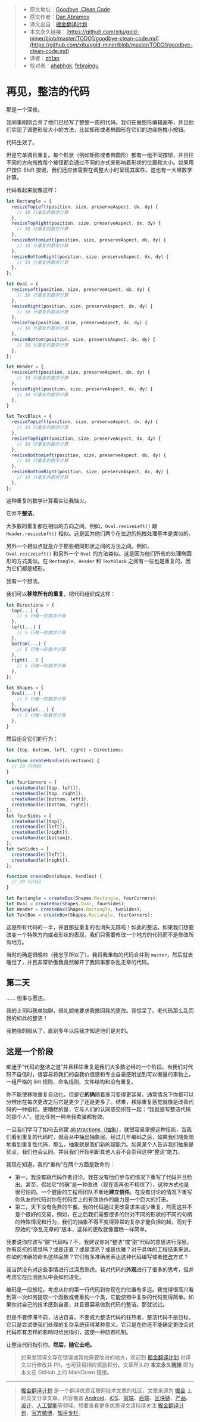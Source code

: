 > * 原文地址：[Goodbye, Clean Code](https://overreacted.io/goodbye-clean-code/)
> * 原文作者：[Dan Abramov](https://mobile.twitter.com/dan_abramov)
> * 译文出自：[掘金翻译计划](https://github.com/xitu/gold-miner)
> * 本文永久链接：[https://github.com/xitu/gold-miner/blob/master/TODO1/goodbye-clean-code.md](https://github.com/xitu/gold-miner/blob/master/TODO1/goodbye-clean-code.md)
> * 译者：[zh1an](https://github.com/zh1an)
> * 校对者：[ahabhgk](https://github.com/ahabhgk), [febrainqu](https://github.com/febrainqu)

# 再见，整洁的代码

那是一个深夜。

我同事刚刚合并了他们已经写了整整一周的代码。我们在做图形编辑画布，并且他们实现了调整形状大小的方法，比如矩形或者椭圆形在它们的边缘拖拽小按钮。

代码生效了。

但是它单调且重复。每个形状（例如矩形或者椭圆形）都有一组不同按钮，并且往不同的方向拖拽每个按钮都会通过不同的方式来影响着形状的位置和大小。如果用户按住 Shift 按键，我们还应该需要在调整大小时呈现其属性。这也有一大堆数学计算。

代码看起来就像这样：

```jsx
let Rectangle = {
  resizeTopLeft(position, size, preserveAspect, dx, dy) {
    // 10 行重复的数学计算
  },
  resizeTopRight(position, size, preserveAspect, dx, dy) {
    // 10 行重复的数学计算
  },
  resizeBottomLeft(position, size, preserveAspect, dx, dy) {
    // 10 行重复的数学计算
  },
  resizeBottomRight(position, size, preserveAspect, dx, dy) {
    // 10 行重复的数学计算
  },
};

let Oval = {
  resizeLeft(position, size, preserveAspect, dx, dy) {
    // 10 行重复的数学计算
  },
  resizeRight(position, size, preserveAspect, dx, dy) {
    // 10 行重复的数学计算
  },
  resizeTop(position, size, preserveAspect, dx, dy) {
    // 10 行重复的数学计算
  },
  resizeBottom(position, size, preserveAspect, dx, dy) {
    // 10 行重复的数学计算
  },
};

let Header = {
  resizeLeft(position, size, preserveAspect, dx, dy) {
    // 10 行重复的数学计算
  },
  resizeRight(position, size, preserveAspect, dx, dy) {
    // 10 行重复的数学计算
  },  
}

let TextBlock = {
  resizeTopLeft(position, size, preserveAspect, dx, dy) {
    // 10 行重复的数学计算
  },
  resizeTopRight(position, size, preserveAspect, dx, dy) {
    // 10 行重复的数学计算
  },
  resizeBottomLeft(position, size, preserveAspect, dx, dy) {
    // 10 行重复的数学计算
  },
  resizeBottomRight(position, size, preserveAspect, dx, dy) {
    // 10 行重复的数学计算
  },
};
```

这种重复的数学计算着实让我恼火。

它并不**整洁**。

大多数的重复都在相似的方向之间。例如，`Oval.resizeLeft()` 跟 `Header.resizeLeft()` 相似。这是因为他们两个在左边的拖拽处理基本是类似的。

另外一个相似点就是介于那些相同形状之间的方法之间。例如，`Oval.resizeLeft()` 和另外一个 `Oval` 的方法类似。这是因为他们所有的处理椭圆形的方式类似。在 `Rectangle`、`Header` 和 `TextBlock` 之间有一些也是重复的，因为它们都是矩形。

我有一个想法。

我们可以**移除所有的重复**，把代码组织成这样：

```jsx
let Directions = {
  top(...) {
    // 5 行唯一的数学计算
  },
  left(...) {
    // 5 行唯一的数学计算
  },
  bottom(...) {
    // 5 行唯一的数学计算
  },
  right(...) {
    // 5 行唯一的数学计算
  },
};

let Shapes = {
  Oval(...) {
    // 5 行唯一的数学计算
  },
  Rectangle(...) {
    // 5 行唯一的数学计算
  },
}
```

然后组合它们的行为：

```jsx
let {top, bottom, left, right} = Directions;

function createHandle(directions) {
  // 20 行代码
}

let fourCorners = [
  createHandle([top, left]),
  createHandle([top, right]),
  createHandle([bottom, left]),
  createHandle([bottom, right]),
];
let fourSides = [
  createHandle([top]),
  createHandle([left]),
  createHandle([right]),
  createHandle([bottom]),
];
let twoSides = [
  createHandle([left]),
  createHandle([right]),
];

function createBox(shape, handles) {
  // 20 行代码
}

let Rectangle = createBox(Shapes.Rectangle, fourCorners);
let Oval = createBox(Shapes.Oval, fourSides);
let Header = createBox(Shapes.Rectangle, twoSides);
let TextBox = createBox(Shapes.Rectangle, fourCorners);
```

这是所有代码的一半，并且那些重复的也消失无踪啦！如此的整洁。如果我们想要改变一个特殊方向或者形状的表现，我们只需要修改一个地方的代码而不是修改所有地方。

当时的确是很晚啦（我忘乎所以了）。我将我重构的代码合并到  `master`，然后就去睡觉了，并且非常骄傲我竟然解开了我同事那杂乱无章的代码。

## [](#the-next-morning)第二天

…… 但事与愿违。

我的上司叫我单独聊，很礼貌地要求我撤回我的更改。我惊呆了。老代码那么乱而我的如此的整洁！

我勉强的服从了，直到多年以后我才知道他们是对的。

## [](#its-a-phase)这是一个阶段

痴迷于“代码的整洁之道”并且移除重复是我们大多数必经的一个阶段。当我们对代码不自信时，很容易将我们的自我价值感和专业自豪感附加到可以衡量的事物上，一组严格的 lint 规则、命名规则、文件结构和没有重复。

你不能使移除重复自动化，但是它**的确**随着练习变得更容易。通常情况下你都可以分辨出在每次更改之后它是更少了还是更多了。结果，移除重复感觉就像是改善代码的一种指标。更糟糕的是，它与人们的认同感交织在一起：“我就是写整洁代码的那个人”。这比任何一种自我欺骗都有效。

一旦我们学习了如何去创建 [abstractions（抽象）](https://www.sandimetz.com/blog/2016/1/20/the-wrong-abstraction)，就很容易掌握这种技能，当我们看到重复的代码时，就会从中抽出抽象层。经过几年编码之后，如果我们随处随地看到重复性代码，那么，抽象就是我们新的超能力。如果某个人告诉我们抽象是优点，我们也会认同。并且我们开始判断其他人会不会崇拜这种“整洁”能力。

我现在知道，我的“重构”在两个方面是致命的：

* 第一，我没有跟代码作者讨论。我在没有他们参与的情况下重写了代码并且检出。甚至，假如它“的确”是一种改进（现在我再也不相信了），这种方式也是很可怕的。一个健康的工程师团队不断地**建立信任**。在没有讨论的情况下重写你队友的代码对你在代码库上的有效协作的能力是一个巨大的打击。
* 第二，天下没有免费的午餐。我的代码通过更改需求来减少重复，然而这并不是个很好的交易。例如，在之后我们需要很多的针对不同的形状的不同的句柄的特殊情况和行为，我们的抽象不得不变得异常的复杂才能负担的起，而对于原始的“杂乱无章的”版本，这样的更改就像蛋糕一样简单。

我要说你应该写“脏”代码吗？不，我建议你对“整洁”或“脏”代码的意思进行深思。你有反抗的感觉吗？或是正直？或是漂亮？或是优雅？对于具体的工程结果来说，你如何准确的命名这些品质？它们有多准确地表达这种代码编写或者[修改](/optimized-for-change/)方式？

我当然没有对这些事情进行过深思熟虑。我对代码的**外观**进行了很多的思考，但并考虑它在压测团队中会如何进化。

编码是一段旅程。考虑从你的第一行代码到你现在的位置有多远。我觉得很高兴看到第一次如何提取一个函数或者重构一个类，它能使错中复杂的代码变得简单。如果你对自己的技术感到自豪，并且很容易做到代码的整洁。那就试试。

但是不要停滞不前，沾沾自喜。不要成为整洁代码的狂热者。整洁代码不是目标。它只是尝试使我们处理的复杂系统获得某种意义。它只是在你还不能确定更改会对代码库有怎样的影响时给出指引，这使一种防御机制。

让整洁代码指引你。**然后，随它去吧。**

> 如果发现译文存在错误或其他需要改进的地方，欢迎到 [掘金翻译计划](https://github.com/xitu/gold-miner) 对译文进行修改并 PR，也可获得相应奖励积分。文章开头的 **本文永久链接** 即为本文在 GitHub 上的 MarkDown 链接。

---

> [掘金翻译计划](https://github.com/xitu/gold-miner) 是一个翻译优质互联网技术文章的社区，文章来源为 [掘金](https://juejin.im) 上的英文分享文章。内容覆盖 [Android](https://github.com/xitu/gold-miner#android)、[iOS](https://github.com/xitu/gold-miner#ios)、[前端](https://github.com/xitu/gold-miner#前端)、[后端](https://github.com/xitu/gold-miner#后端)、[区块链](https://github.com/xitu/gold-miner#区块链)、[产品](https://github.com/xitu/gold-miner#产品)、[设计](https://github.com/xitu/gold-miner#设计)、[人工智能](https://github.com/xitu/gold-miner#人工智能)等领域，想要查看更多优质译文请持续关注 [掘金翻译计划](https://github.com/xitu/gold-miner)、[官方微博](http://weibo.com/juejinfanyi)、[知乎专栏](https://zhuanlan.zhihu.com/juejinfanyi)。
